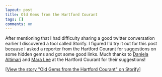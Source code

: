 ```yaml
---
layout: post
title: Old Gems from the Hartford Courant
tags: []
comments: on
---
```

After mentioning that I had difficulty sharing a good twitter conversation earlier I discovered a tool called Storify. I figured I'd try it out for this post because I asked a reporter from the Hartford Courant for suggestions on some hidden gems and got some good links. Much thanks to <a href="http://courantblogs.com/capitol-watch/">Daniela Altimari</a> and <a href="http://twitter.com/#!/MaraLeeCourant">Mara Lee</a> at the Hartford Courant for their suggestions!

<script src="http://storify.com/mzagaja/old-gems-from-the-hartford-courant.js"></script><noscript>[<a href="http://storify.com/mzagaja/old-gems-from-the-hartford-courant" target="_blank">View the story "Old Gems from the Hartford Courant" on Storify</a>]</noscript>
